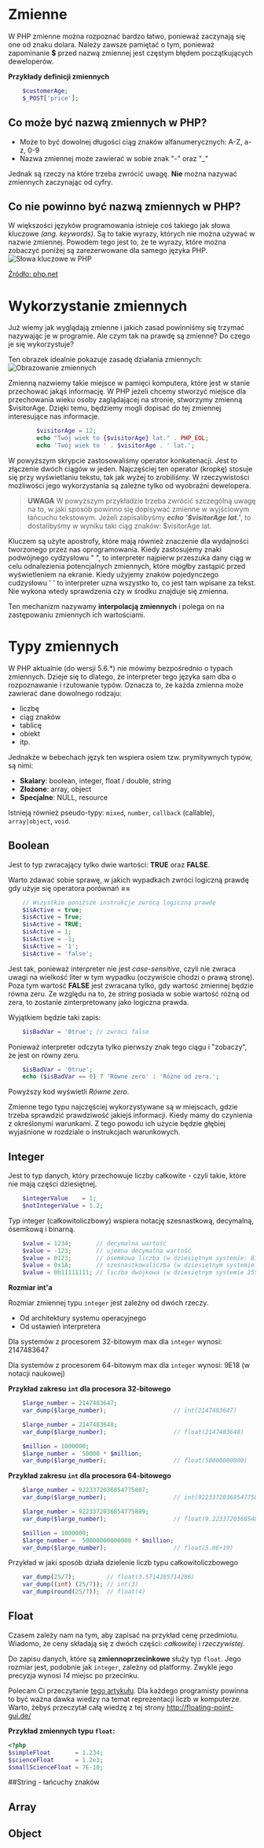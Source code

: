 # Zmienne 

W PHP zmienne można rozpoznać bardzo łatwo, ponieważ zaczynają się one od znaku dolara. Należy zawsze pamiętać o tym, ponieważ zapominanie **$** przed nazwą zmiennej jest częstym błędem początkujących deweloperów. 

**Przykłady definicji zmiennych**

```php
    $customerAge;
    $_POST['price'];
```

##  Co może być nazwą zmiennych w PHP? 
* Może to być dowolnej długości ciąg znaków alfanumerycznych: A-Z, a-z, 0-9
* Nazwa zmiennej może zawierać w sobie znak "-" oraz "_"

Jednak są rzeczy na które trzeba zwrócić uwagę. **Nie** można nazywać zmiennych zaczynając od cyfry. 

## Co nie powinno być nazwą zmiennych w PHP?
W większości języków programowania istnieje coś takiego jak słowa kluczowe _(ang. keywords)_. Są to takie wyrazy, których nie można używać w nazwie zmiennej. Powodem tego jest to, że te wyrazy, które można zobaczyć poniżej są zarezerwowane dla samego języka PHP. 
![Słowa kluczowe w PHP](https://cdn.pbrd.co/images/1iF6MHTm.png)

[Źródło: php.net](http://php.net/manual/en/reserved.keywords.php)

#  Wykorzystanie zmiennych
Już wiemy jak wyglądają zmienne i jakich zasad powinniśmy się trzymać nazywając je w programie. Ale czym tak na prawdę są zmienne? Do czego je się wykorzystuje?

Ten obrazek idealnie pokazuje zasadę działania zmiennych:
![Obrazowanie zmiennych](http://www.expresit.pl/wp-content/uploads/2014/07/%C5%9Bmieci-3.png)

Zmienną nazwiemy takie miejsce w pamięci komputera, które jest w stanie przechować jakąś informację. W PHP jeżeli chcemy stworzyć miejsce dla przechowania wieku osoby zaglądającej na stronie, stworzymy zmienną $visitorAge. Dzięki temu, będziemy mogli dopisać do tej zmiennej interesujące nas informacje.

```php
        $visitorAge = 12;
        echo "Twój wiek to {$visitorAge} lat." . PHP_EOL;
        echo 'Twój wiek to ' . $visitorAge . ' lat.';
```

W powyższym skrypcie zastosowaliśmy operator konkatenacji. Jest to złączenie dwóch ciągów w jeden. Najczęściej ten operator (kropkę) stosuje się przy wyświetlaniu tekstu, tak jak wyżej to zrobiliśmy. W rzeczywistości możliwości jego wykorzystania są zależne tylko od wyobraźni dewelopera. 

> **UWAGA** 
W powyższym przykładzie trzeba zwrócić szczególną uwagę na to, w jaki sposób powinno się dopisywać zmienne w wyjściowym łańcuchu tekstowym. 
Jeżeli zapisalibyśmy _**echo '$visitorAge lat.'**_, to dostalibyśmy w wyniku taki ciąg znaków: $visitorAge lat.

Kluczem są użyte apostrofy, które mają również znaczenie dla wydajności tworzonego przez nas oprogramowania. Kiedy zastosujemy znaki podwójnego cydzysłowu " ", to interpreter najpierw przeszuka dany ciąg w celu odnalezienia potencjalnych zmiennych, które mógłby zastąpić przed wyświetleniem na ekranie. 
Kiedy użyjemy znaków pojedynczego cudzysłowu ' ' to interpreter uzna wszystko to, co jest tam wpisane za tekst. Nie wykona wtedy sprawdzenia czy w środku znajduje się zmienna. 

Ten mechanizm nazywamy **interpolacją zmiennych** i polega on na zastępowaniu zmiennych ich wartościami.

#  Typy zmiennych  
W PHP aktualnie (do wersji 5.6.*) nie mówimy bezpośrednio o typach zmiennych. Dzieje się to dlatego, że interpreter tego języka sam dba o rozpoznawanie i rzutowanie typów. Oznacza to, że każda zmienna może zawierać dane dowolnego rodzaju:
* liczbę
* ciąg znaków
* tablicę
* obiekt
* itp. 

Jednakże w bebechach język ten wspiera osiem tzw. prymitywnych typów, są nimi:
* **Skalary**: boolean, integer, float / double, string
* **Złożone**: array, object
* **Specjalne**: NULL, resource

Istnieją również pseudo-typy: `mixed`, `number`, `callback` (callable), `array|object`, `void`.

##  Boolean  
Jest to typ zwracający tylko dwie wartości: **TRUE** oraz **FALSE**. 

Warto zdawać sobie sprawę, w jakich wypadkach zwróci logiczną prawdę gdy użyje się operatora porównań **==**
```php
    // Wszystkie poniższe instrukcje zwrócą logiczną prawdę
    $isActive = true;  
    $isActive = True;
    $isActive = TRUE;
    $isActive = 1;
    $isActive = -1;
    $isActive = '1';
    $isActive = 'false';
```
Jest tak, ponieważ interpreter nie jest _case-sensitive_, czyli nie zwraca uwagi na wielkość liter w tym wypadku (oczywiście chodzi o prawą stronę). 
Poza tym wartość **FALSE** jest zwracana tylko, gdy wartość zmiennej będzie równa zeru. Ze względu na to, że _string_ posiada w sobie wartość różną od zera, to zostanie zinterpretowany jako logiczna prawda. 

Wyjątkiem będzie taki zapis:
```php
    $isBadVar = '0true'; // zwróci false
```

Ponieważ interpreter odczyta tylko pierwszy znak tego ciągu i "zobaczy", że jest on równy zeru. 
```php
    $isBadVar = '0true';
    echo ($isBadVar == 0) ? 'Równe zero' : 'Różne od zera.';
```
Powyższy kod wyświetli _Równe zero_.

Zmienne tego typu najczęściej wykorzystywane są w miejscach, gdzie trzeba sprawdzić prawdziwość jakiejś informacji. Kiedy mamy do czynienia z określonymi warunkami. Z tego powodu ich użycie będzie głębiej wyjaśnione w rozdziale o instrukcjach warunkowych.

## Integer
Jest to typ danych, który przechowuje liczby całkowite - czyli takie, które nie mają części dziesiętnej. 

```php
    $integerValue    = 1;
    $notIntegerValue = 1.2;
```

Typ integer (całkowitoliczbowy) wspiera notację szesnastkową, decymalną, ósemkową i binarną.

```php
    $value = 1234;       // decymalna wartość
    $value = -123;       // ujemna decymalna wartość
    $value = 0123;       // ósemkowa liczba (w dziesiętnym systemie: 83)
    $value = 0x1A;       // szesnastkowaliczba (w dziesiętnym systemie: 26)
    $value = 0b11111111; // liczba dwójkowa (w dziesiętnym systemie 255)
```

**Rozmiar  int'a**

Rozmiar zmiennej typu `integer` jest zależny od dwóch rzeczy. 
* Od architektury systemu operacyjnego
* Od ustawień interpretera

Dla systemów z procesorem 32-bitowym max dla `integer` wynosi: 2147483647

Dla systemów z procesorem 64-bitowym max dla `integer` wynosi: 9E18 (w notacji naukowej)

**Przykład zakresu `int` dla procesora 32-bitowego**
```php
    $large_number = 2147483647;
    var_dump($large_number);                   // int(2147483647)

    $large_number = 2147483648;
    var_dump($large_number);                   // float(2147483648)

    $million = 1000000;
    $large_number =  50000 * $million;
    var_dump($large_number);                   // float(50000000000)
```

**Przykład zakresu `int` dla procesora 64-bitowego**
```php
    $large_number = 9223372036854775807;
    var_dump($large_number);                   // int(9223372036854775807)

    $large_number = 9223372036854775809;
    var_dump($large_number);                   // float(9.2233720368548E+18)

    $million = 1000000;
    $large_number =  50000000000000 * $million;
    var_dump($large_number);                   // float(5.0E+19)
```
Przykład w jaki sposób działa dzielenie liczb typu całkowitoliczbowego
```php
    var_dump(25/7);         // float(3.5714285714286) 
    var_dump((int) (25/7)); // int(3)
    var_dump(round(25/7));  // float(4) 
```

## Float
Czasem zależy nam na tym, aby zapisać na przykład cenę przedmiotu. Wiadomo, że ceny składają się z dwóch części: *całkowitej* i *rzeczywistej*.

Do  zapisu danych, które są **zmiennoprzecinkowe** służy typ `float`. Jego rozmiar jest, podobnie jak `integer`, zależny od platformy. Zwykle jego precyzja wynosi *14* miejsc po przecinku.

Polecam Ci przeczytanie [tego artykułu](http://floating-point-gui.de/formats/fp/). Dla każdego programisty powinna to być ważna dawka wiedzy na temat reprezentacji liczb w komputerze. 
Warto, żebyś przeczytał całą wiedzę z tej strony http://floating-point-gui.de/

**Przykład zmiennych typu `float`:**
```php
<?php
$simpleFloat       = 1.234; 
$scienceFloat      = 1.2e3; 
$smallScienceFloat = 7E-10;
```
##String - łańcuchy znaków


## Array
## Object
